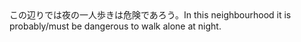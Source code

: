 <tr><td>この辺りでは夜の一人歩きは危険であろう。<td><tr><tr><td>In this neighbourhood it is probably/must be dangerous to walk alone at night.<td><tr></table>

